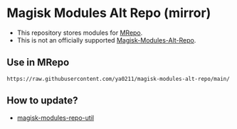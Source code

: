 # Magisk Modules Alt Repo (mirror)
- This repository stores modules for [MRepo](https://github.com/ya0211/MRepo).
- This is not an officially supported [Magisk-Modules-Alt-Repo](https://github.com/Magisk-Modules-Alt-Repo).

## Use in MRepo
```
https://raw.githubusercontent.com/ya0211/magisk-modules-alt-repo/main/
```

## How to update?
- [magisk-modules-repo-util](https://github.com/ya0211/magisk-modules-repo-util.git)

